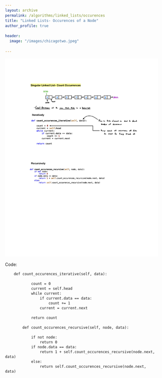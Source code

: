 ```yaml
---
layout: archive
permalink: /algorithms/linked_lists/occurences
title: "Linked Lists- Occurences of a Node"
author_profile: true

header:
  image: "/images/chicagotwo.jpeg"
  
---
```


![inserting an Image](/images/Linked_Lists/occurences/Page1.jpg)

Code:

        def count_occurences_iterative(self, data):

                count = 0
                current = self.head
                while current:
                    if current.data == data:
                        count += 1
                    current = current.next

                return count 

            def count_occurences_recursive(self, node, data):

                if not node:
                    return 0 
                if node.data == data:
                    return 1 + self.count_occurences_recursive(node.next, data)
                else:
                    return self.count_occurences_recursive(node.next, data)